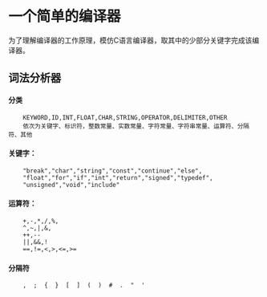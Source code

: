 # 一个简单的编译器
为了理解编译器的工作原理，模仿C语言编译器，取其中的少部分关键字完成该编译器。


## 词法分析器

#### 分类
		KEYWORD,ID,INT,FLOAT,CHAR,STRING,OPERATOR,DELIMITER,OTHER
		依次为关键字、标识符，整数常量、实数常量、字符常量、字符串常量、运算符、分隔符、其他

#### 关键字：
		"break","char","string","const","continue","else",
		"float","for","if","int","return","signed","typedef",
		"unsigned","void","include"

#### 运算符：
		+,-,*,/,%,
		^,~,|,&,
		++,--
		||,&&,!
		==,!=,<,>,<=,>=

#### 分隔符
		,  ;  {  }  [  ]  (  )  #  .  "  '


